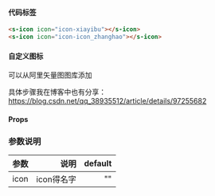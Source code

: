 

#### 代码标签


```html  Python
<s-icon icon="icon-xiayibu"></s-icon>
<s-icon icon="icon-icon_zhanghao"></s-icon>
```



#### 自定义图标  
可以从阿里矢量图图库添加

具体步骤我在博客中也有分享： https://blog.csdn.net/qq_38935512/article/details/97255682



#### Props



### 参数说明

| 参数      | 说明         |  default|
| --------  | -----------: | ------: |
| icon      | icon得名字   |     ""  |

